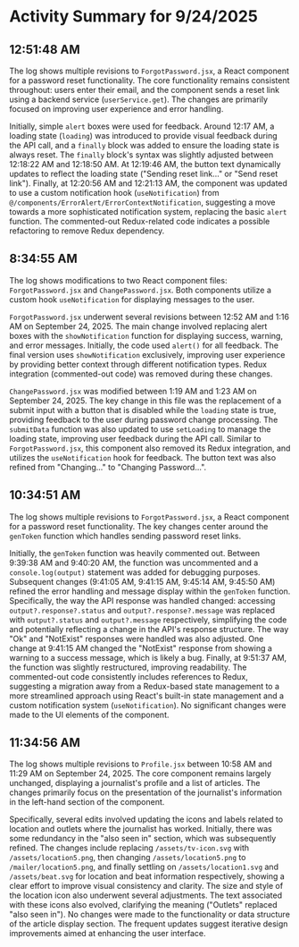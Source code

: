 # Activity Summary for 9/24/2025

## 12:51:48 AM
The log shows multiple revisions to `ForgotPassword.jsx`, a React component for a password reset functionality.  The core functionality remains consistent throughout: users enter their email, and the component sends a reset link using a backend service (`userService.get`).  The changes are primarily focused on improving user experience and error handling.

Initially, simple `alert` boxes were used for feedback.  Around 12:17 AM, a loading state (`loading`) was introduced to provide visual feedback during the API call, and a `finally` block was added to ensure the loading state is always reset.  The `finally` block's syntax was slightly adjusted between 12:18:22 AM and 12:18:50 AM.  At 12:19:46 AM, the button text dynamically updates to reflect the loading state ("Sending reset link..." or "Send reset link"). Finally, at 12:20:56 AM and 12:21:13 AM, the component was updated to use a custom notification hook (`useNotification`) from `@/components/ErrorAlert/ErrorContextNotification`, suggesting a move towards a more sophisticated notification system, replacing the basic `alert` function.  The commented-out Redux-related code indicates a possible refactoring to remove Redux dependency.


## 8:34:55 AM
The log shows modifications to two React component files: `ForgotPassword.jsx` and `ChangePassword.jsx`.  Both components utilize a custom hook `useNotification` for displaying messages to the user.

`ForgotPassword.jsx` underwent several revisions between 12:52 AM and 1:16 AM on September 24, 2025.  The main change involved replacing alert boxes with the `showNotification` function for displaying success, warning, and error messages.  Initially, the code used `alert()` for all feedback.  The final version uses `showNotification` exclusively, improving user experience by providing better context through different notification types.  Redux integration (commented-out code) was removed during these changes.

`ChangePassword.jsx` was modified between 1:19 AM and 1:23 AM on September 24, 2025. The key change in this file was the replacement of a submit input with a button that is disabled while the `loading` state is true, providing feedback to the user during password change processing.  The `submitData` function was also updated to use `setLoading` to manage the loading state, improving user feedback during the API call. Similar to `ForgotPassword.jsx`, this component also removed its Redux integration, and utilizes the `useNotification` hook for feedback.  The button text was also refined from "Changing..." to "Changing Password...".


## 10:34:51 AM
The log shows multiple revisions to `ForgotPassword.jsx`, a React component for a password reset functionality.  The key changes center around the `genToken` function which handles sending password reset links.

Initially, the `genToken` function was heavily commented out.  Between 9:39:38 AM and 9:40:20 AM, the function was uncommented and a `console.log(output)` statement was added for debugging purposes.  Subsequent changes (9:41:05 AM, 9:41:15 AM, 9:45:14 AM, 9:45:50 AM) refined the error handling and message display within the `genToken` function. Specifically, the way the API response was handled changed:  accessing `output?.response?.status` and `output?.response?.message` was replaced with `output?.status` and `output?.message` respectively, simplifying the code and potentially reflecting a change in the API's response structure.  The way "Ok" and "NotExist" responses were handled was also adjusted. One change at 9:41:15 AM changed the "NotExist" response from showing a warning to a success message, which is likely a bug.  Finally, at 9:51:37 AM, the function was slightly restructured, improving readability.  The commented-out code consistently includes references to Redux, suggesting a migration away from a Redux-based state management to a more streamlined approach using React's built-in state management and a custom notification system (`useNotification`).  No significant changes were made to the UI elements of the component.


## 11:34:56 AM
The log shows multiple revisions to `Profile.jsx` between 10:58 AM and 11:29 AM on September 24, 2025.  The core component remains largely unchanged, displaying a journalist's profile and a list of articles.  The changes primarily focus on the presentation of the journalist's information in the left-hand section of the component.

Specifically, several edits involved updating the icons and labels related to location and outlets where the journalist has worked.  Initially, there was some redundancy in the "also seen in" section, which was subsequently refined.  The changes include replacing `/assets/tv-icon.svg` with `/assets/location5.png`,  then changing `/assets/location5.png` to `/mailer/location5.png`, and finally settling on `/assets/location1.svg` and `/assets/beat.svg` for location and beat information respectively, showing a clear effort to improve visual consistency and clarity. The size and style of the location icon also underwent several adjustments. The text associated with these icons also evolved, clarifying the meaning ("Outlets" replaced "also seen in").  No changes were made to the functionality or data structure of the article display section.  The frequent updates suggest iterative design improvements aimed at enhancing the user interface.
